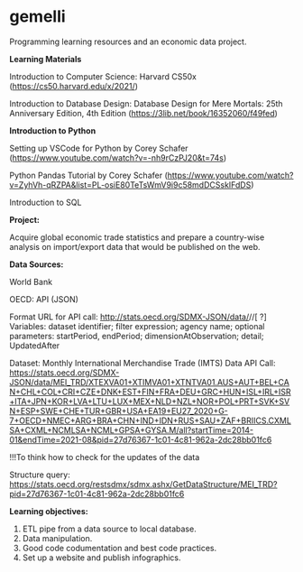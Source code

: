 # gemelli
Programming learning resources and an economic data project.

**Learning Materials**

Introduction to Computer Science: Harvard CS50x (https://cs50.harvard.edu/x/2021/)

Introduction to Database Design: Database Design for Mere Mortals: 25th Anniversary Edition, 4th Edition (https://3lib.net/book/16352060/f49fed)    

**Introduction to Python**

Setting up VSCode for Python by Corey Schafer (https://www.youtube.com/watch?v=-nh9rCzPJ20&t=74s)

Python Pandas Tutorial by Corey Schafer (https://www.youtube.com/watch?v=ZyhVh-qRZPA&list=PL-osiE80TeTsWmV9i9c58mdDCSskIFdDS)

Introduction to SQL


**Project:**

Acquire global economic trade statistics and prepare a country-wise analysis on import/export data that would be published on the web.

**Data Sources:**

World Bank 

OECD: API (JSON)

Format URL for API call: http://stats.oecd.org/SDMX-JSON/data/<dataset identifier>/<filter expression>/<agency name>[ ?<additional parameters>]
Variables: dataset identifier; filter expression; agency name; optional parameters: startPeriod, endPeriod; dimensionAtObservation; detail;
UpdatedAfter
  
Dataset: Monthly International Merchandise Trade (IMTS)
Data API Call:  https://stats.oecd.org/SDMX-JSON/data/MEI_TRD/XTEXVA01+XTIMVA01+XTNTVA01.AUS+AUT+BEL+CAN+CHL+COL+CRI+CZE+DNK+EST+FIN+FRA+DEU+GRC+HUN+ISL+IRL+ISR+ITA+JPN+KOR+LVA+LTU+LUX+MEX+NLD+NZL+NOR+POL+PRT+SVK+SVN+ESP+SWE+CHE+TUR+GBR+USA+EA19+EU27_2020+G-7+OECD+NMEC+ARG+BRA+CHN+IND+IDN+RUS+SAU+ZAF+BRIICS.CXMLSA+CXML+NCMLSA+NCML+GPSA+GYSA.M/all?startTime=2014-01&endTime=2021-08&pid=27d76367-1c01-4c81-962a-2dc28bb01fc6

!!!To think how to check for the updates of the data

Structure query: https://stats.oecd.org/restsdmx/sdmx.ashx/GetDataStructure/MEI_TRD?pid=27d76367-1c01-4c81-962a-2dc28bb01fc6
  
  
  
  
**Learning objectives:**
1. ETL pipe from a data source to local database.
2. Data manipulation.
3. Good code codumentation and best code practices.
4. Set up a website and publish infographics.


